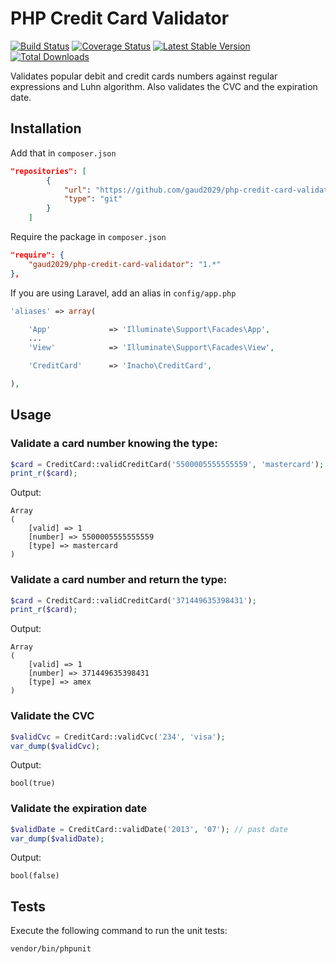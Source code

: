# PHP Credit Card Validator

[![Build Status](https://travis-ci.org/inacho/php-credit-card-validator.svg?branch=master)](https://travis-ci.org/inacho/php-credit-card-validator) [![Coverage Status](https://coveralls.io/repos/inacho/php-credit-card-validator/badge.svg?branch=master&service=github)](https://coveralls.io/github/inacho/php-credit-card-validator?branch=master) [![Latest Stable Version](https://poser.pugx.org/inacho/php-credit-card-validator/version)](https://packagist.org/packages/inacho/php-credit-card-validator) [![Total Downloads](https://poser.pugx.org/inacho/php-credit-card-validator/downloads)](https://packagist.org/packages/inacho/php-credit-card-validator)

Validates popular debit and credit cards numbers against regular expressions and Luhn algorithm.
Also validates the CVC and the expiration date.

## Installation


Add that in `composer.json`
```json
"repositories": [
        {
            "url": "https://github.com/gaud2029/php-credit-card-validator",
            "type": "git"
        }
    ]
```

Require the package in `composer.json`

```json
"require": {
    "gaud2029/php-credit-card-validator": "1.*"
},
```

If you are using Laravel, add an alias in `config/app.php`

```php
'aliases' => array(

    'App'             => 'Illuminate\Support\Facades\App',
    ...
    'View'            => 'Illuminate\Support\Facades\View',

    'CreditCard'      => 'Inacho\CreditCard',

),
```

## Usage

### Validate a card number knowing the type:

```php
$card = CreditCard::validCreditCard('5500005555555559', 'mastercard');
print_r($card);
```

Output:

```
Array
(
    [valid] => 1
    [number] => 5500005555555559
    [type] => mastercard
)
```

### Validate a card number and return the type:

```php
$card = CreditCard::validCreditCard('371449635398431');
print_r($card);
```

Output:

```
Array
(
    [valid] => 1
    [number] => 371449635398431
    [type] => amex
)
```

### Validate the CVC

```php
$validCvc = CreditCard::validCvc('234', 'visa');
var_dump($validCvc);
```

Output:

```
bool(true)
```

### Validate the expiration date

```php
$validDate = CreditCard::validDate('2013', '07'); // past date
var_dump($validDate);
```

Output:

```
bool(false)
```

## Tests

Execute the following command to run the unit tests:

    vendor/bin/phpunit
